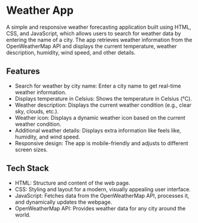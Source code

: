 <h1>Weather App</h1>
<A>A simple and responsive weather forecasting application built using HTML, CSS, and JavaScript, which allows users to search for weather data by entering the name of a city. The app retrieves weather information from the OpenWeatherMap API and displays the current temperature, weather description, humidity, wind speed, and other details.
</p>
<h2>Features</h2>
<ul>
    <li>Search for weather by city name: Enter a city name to get real-time weather information.</li>
<li>Displays temperature in Celsius: Shows the temperature in Celsius (°C).</li>
<li>Weather description: Displays the current weather condition (e.g., clear sky, clouds, etc.).</li>
<li>Weather icon: Displays a dynamic weather icon based on the current weather condition.</li>
<li>Additional weather details: Displays extra information like feels like, humidity, and wind speed.</li>
<li>Responsive design: The app is mobile-friendly and adjusts to different screen sizes.</li>
</ul>
<h2>Tech Stack</h2>
<ul>
    <li>HTML: Structure and content of the web page.</li>
<li>CSS: Styling and layout for a modern, visually appealing user interface.</li>
<li>JavaScript: Fetches data from the OpenWeatherMap API, processes it, and dynamically updates the webpage.</li>
<li>OpenWeatherMap API: Provides weather data for any city around the world.</li>
</ul>